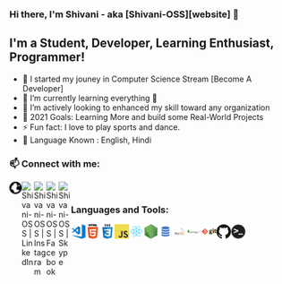 ### Hi there, I'm Shivani - aka [Shivani-OSS][website] 👋

## I'm a Student, Developer, Learning Enthusiast, Programmer!

- 🔭 I started my jouney in Computer Science Stream [Become A Developer]
- 🌱 I’m currently learning everything 🤣
- 👯 I’m actively looking to enhanced my skill toward any organization
- 🥅 2021 Goals: Learning More and build some Real-World Projects
- ⚡ Fun fact: I love to play sports and dance.
- 💬 Language Known : English, Hindi



### 📫 Connect with me:

<img align="left" alt="Shivani-OSS" width="22px" src="https://raw.githubusercontent.com/iconic/open-iconic/master/svg/globe.svg" />
<img align="left" alt="Shivani-OSS | LinkedIn" width="22px" src="https://cdn.jsdelivr.net/npm/simple-icons@v3/icons/linkedin.svg" />
<img align="left" alt="Shivani-OSS | Instagram" width="22px" src="https://cdn.jsdelivr.net/npm/simple-icons@v3/icons/instagram.svg" />
<img align="left" alt="Shivani-OSS | Facebook" width="22px" src="https://cdn.jsdelivr.net/npm/simple-icons@v3/icons/facebook.svg" />
<img align="left" alt="Shivani-OSS | Skype" width="22px" src="https://cdn.jsdelivr.net/npm/simple-icons@v3/icons/skype.svg" />

<br />

### Languages and Tools:

<img align="left" alt="Visual Studio Code" width="26px" src="https://raw.githubusercontent.com/github/explore/80688e429a7d4ef2fca1e82350fe8e3517d3494d/topics/visual-studio-code/visual-studio-code.png" />
<img align="left" alt="HTML5" width="26px" src="https://raw.githubusercontent.com/github/explore/80688e429a7d4ef2fca1e82350fe8e3517d3494d/topics/html/html.png" />
<img align="left" alt="CSS3" width="26px" src="https://raw.githubusercontent.com/github/explore/80688e429a7d4ef2fca1e82350fe8e3517d3494d/topics/css/css.png" />
<img align="left" alt="JavaScript" width="26px" src="https://raw.githubusercontent.com/github/explore/80688e429a7d4ef2fca1e82350fe8e3517d3494d/topics/javascript/javascript.png" />
<img align="left" alt="React" width="26px" src="https://raw.githubusercontent.com/github/explore/80688e429a7d4ef2fca1e82350fe8e3517d3494d/topics/react/react.png" />
<img align="left" alt="Node.js" width="26px" src="https://raw.githubusercontent.com/github/explore/80688e429a7d4ef2fca1e82350fe8e3517d3494d/topics/nodejs/nodejs.png" />
<img align="left" alt="SQL" width="26px" src="https://raw.githubusercontent.com/github/explore/80688e429a7d4ef2fca1e82350fe8e3517d3494d/topics/sql/sql.png" />
<img align="left" alt="MySQL" width="26px" src="https://raw.githubusercontent.com/github/explore/80688e429a7d4ef2fca1e82350fe8e3517d3494d/topics/mysql/mysql.png" />
<img align="left" alt="MongoDB" width="26px" src="https://raw.githubusercontent.com/github/explore/80688e429a7d4ef2fca1e82350fe8e3517d3494d/topics/mongodb/mongodb.png" />
<img align="left" alt="Git" width="26px" src="https://raw.githubusercontent.com/github/explore/80688e429a7d4ef2fca1e82350fe8e3517d3494d/topics/git/git.png" />
<img align="left" alt="GitHub" width="26px" src="https://raw.githubusercontent.com/github/explore/78df643247d429f6cc873026c0622819ad797942/topics/github/github.png" />
<img align="left" alt="Terminal" width="26px" src="https://raw.githubusercontent.com/github/explore/80688e429a7d4ef2fca1e82350fe8e3517d3494d/topics/terminal/terminal.png" />

<br />
<br />




